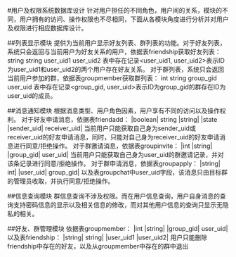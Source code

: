 #用户及权限系统数据库设计
针对用户担任的不同角色，用户间的关系，模块的不同，用户拥有的访问、操作权限也不尽相同，下面从各模块角度进行分析并对用户及权限进行相应数据库设计。

##列表显示模块
提供为当前用户显示好友列表、群列表的功能。对于好友列表，系统只会返回与当前用户为好友关系的用户，依据表friendship获取好友列表：
string	string
user_uid1	user_uid2
表中存在记录<user_uid1, user_uid2>表示ID为user_uid1和user_uid2的两个用户存在好友关系。
对于群列表，系统只会返回当前用户参加的群，依据表groupmember获取群列表：
int	string
group_gid	user_uid
表中存在记录<group_gid, user_uid>表示ID为group_gid的群存在ID为user_uid的成员。

##消息通知模块
根据消息类型、用户角色因素，用户享有不同的访问以及操作权利。
对于好友申请消息，依据表friendadd：
|boolean|	string	|string|
|state	|sender_uid|	receiver_uid|
当前用户只能获取自己身为sender_uid或receiver_uid的好友申请消息，同时，只能对自己身为receiver_uid的好友申请消息进行同意/拒绝操作。
对于群邀请消息，依据表groupinvite：
|int	|string|
|group_gid|	user_uid|
当前用户只能获取自己身为user_uid的群邀请记录，并对该条记录进行同意/拒绝操作。
对于群申请消息，依据表groupapply：
|string|	int|
|user_uid|	group_gid|
以及表groupchat中user_uid字段，该消息只由目标群的管理员收取，并执行同意/拒绝操作。

##信息查询模块
群信息查询不涉及权限。而在用户信息查询，用户自身消息的查询支持密码信息的显示以及相关信息的修改，而对其他用户信息的查询只显示无隐私的相关。

##好友、群管理模块
依据表groupmember：
|int	|string|
|group_gid|	user_uid|
以及表friendship：
|string|	string|
|user_uid1	|user_uid2|
用户只能删除friendship中存在的好友，以及从groupmember中存在的群中退出